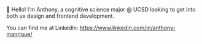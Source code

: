 👋 Hello! I’m Anthony, a cognitive science major @ UCSD looking to get into both ux design and frontend development.

You can find me at
  LinkedIn: https://www.linkedin.com/in/anthony-manrique/

